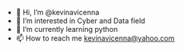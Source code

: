 - 👋 Hi, I’m @kevinavicenna
- 👀 I’m interested in Cyber and Data field
- 🌱 I’m currently learning python
- 📫 How to reach me kevinavicenna@yahoo.com

